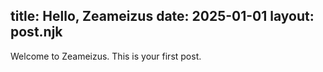 title: Hello, Zeameizus
date: 2025-01-01
layout: post.njk
---

Welcome to Zeameizus. This is your first post.

